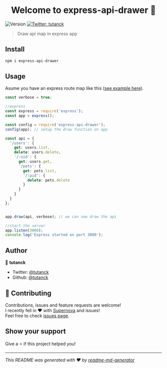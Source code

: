 <h1 align="center">Welcome to express-api-drawer 👋</h1>
<p>
  <img alt="Version" src="https://img.shields.io/badge/version-1.0.0-blue.svg?cacheSeconds=2592000" />
  <a href="https://twitter.com/tutanck" target="_blank">
    <img alt="Twitter: tutanck" src="https://img.shields.io/twitter/follow/tutanck.svg?style=social" />
  </a>
</p>

> Draw api map in express app

## Install

```sh
npm i express-api-drawer
```

## Usage

Asume you have an express route map like this ([see example here](https://github.com/expressjs/express/blob/4.13.1/examples/route-map/index.js#L52-L66)).

```Javascript
const verbose = true;

//express
const express = require('express');
const app = express();

const config = require('express-api-drawer');
config(app); // setup the draw function on app

const api = {
  '/users': {
    get: users.list,
    delete: users.delete,
    '/:uid': {
      get: users.get,
      '/pets': {
        get: pets.list,
        '/:pid': {
          delete: pets.delete
        }
      }
    }
  }
};


app.draw(api, verbose); // we can now draw the api

//start the server
app.listen(3000);
console.log('Express started on port 3000');
```

## Author

👤 **tutanck**

- Twitter: [@tutanck](https://twitter.com/tutanck)
- Github: [@tutanck](https://github.com/tutanck)

## 🤝 Contributing

Contributions, issues and feature requests are welcome!<br />I recently fell in ❤️ with [Supernova](https://www.youtube.com/watch?v=eTokzCWOHg0) and issues! <br />Feel free to check [issues page](https://github.com/tutanck/express-api-drawer/issues).

## Show your support

Give a ⭐️ if this project helped you!

---

_This README was generated with ❤️ by [readme-md-generator](https://github.com/kefranabg/readme-md-generator)_
